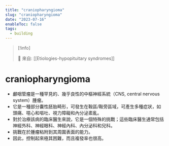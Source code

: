 ```yaml
---
title: "craniopharyngioma"
slug: "craniopharyngioma"
date: "2023-07-16"
enableToc: false
tags:
  - building
---
```


> [!info]
>
> 🌱 來自: [[Etiologies-hypopituitary syndromes]]

# craniopharyngioma

- 顱咽管瘤是一種罕見的、幾乎良性的中樞神經系統（CNS, central nervous system）腫瘤。
- 它是一種部分囊性胚胎畸形，可發生在鞍區/鞍旁區域，可產生多種症狀，如頭痛、噁心和嘔吐、視力障礙和內分泌紊亂。
- 對於治療該病的臨床醫生來說，它是一個特殊的挑戰；這些臨床醫生通常包括神經外科、神經眼科、神經內科、內分泌科和兒科。
- 挑戰在於腫瘤粘附到其周圍表面的能力。
- 因此，控制起來極其困難，而且複發率也很高。
